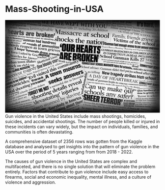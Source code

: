 # Mass-Shooting-in-USA

![Headline exact](gun-violence-1.jpg)
Gun violence in the United States include mass shootings, homicides, suicides, and accidental shootings. The number of people killed or injured in these incidents can vary widely, but the impact on individuals, families, and communities is often devastating.

A comprehensive dataset of 2356 rows was gotten from the Kaggle database and analysed to get insights into the pattern of gun violence in the USA over the period of 5 years ranging from from 2018 - 2022.

The causes of gun violence in the United States are complex and multifaceted, and there is no single solution that will eliminate the problem entirely. Factors that contribute to gun violence include easy access to firearms, social and economic inequality, mental illness, and a culture of violence and aggression.
